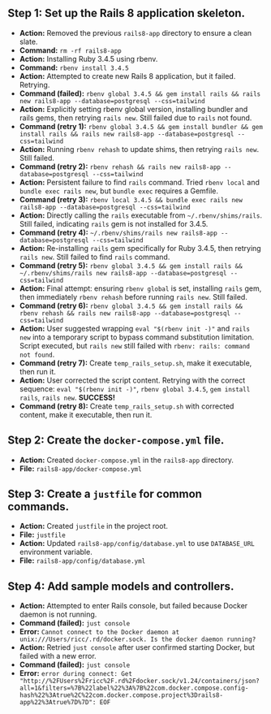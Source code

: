 ## Step 1: Set up the Rails 8 application skeleton.

*   **Action:** Removed the previous `rails8-app` directory to ensure a clean slate.
*   **Command:** `rm -rf rails8-app`
*   **Action:** Installing Ruby 3.4.5 using rbenv.
*   **Command:** `rbenv install 3.4.5`
*   **Action:** Attempted to create new Rails 8 application, but it failed. Retrying.
*   **Command (failed):** `rbenv global 3.4.5 && gem install rails && rails new rails8-app --database=postgresql --css=tailwind`
*   **Action:** Explicitly setting rbenv global version, installing bundler and rails gems, then retrying `rails new`. Still failed due to `rails` not found.
*   **Command (retry 1):** `rbenv global 3.4.5 && gem install bundler && gem install rails && rails new rails8-app --database=postgresql --css=tailwind`
*   **Action:** Running `rbenv rehash` to update shims, then retrying `rails new`. Still failed.
*   **Command (retry 2):** `rbenv rehash && rails new rails8-app --database=postgresql --css=tailwind`
*   **Action:** Persistent failure to find `rails` command. Tried `rbenv local` and `bundle exec rails new`, but `bundle exec` requires a Gemfile.
*   **Command (retry 3):** `rbenv local 3.4.5 && bundle exec rails new rails8-app --database=postgresql --css=tailwind`
*   **Action:** Directly calling the `rails` executable from `~/.rbenv/shims/rails`. Still failed, indicating `rails` gem is not installed for 3.4.5.
*   **Command (retry 4):** `~/.rbenv/shims/rails new rails8-app --database=postgresql --css=tailwind`
*   **Action:** Re-installing `rails` gem specifically for Ruby 3.4.5, then retrying `rails new`. Still failed to find `rails` command.
*   **Command (retry 5):** `rbenv global 3.4.5 && gem install rails && ~/.rbenv/shims/rails new rails8-app --database=postgresql --css=tailwind`
*   **Action:** Final attempt: ensuring `rbenv global` is set, installing `rails` gem, then immediately `rbenv rehash` before running `rails new`. Still failed.
*   **Command (retry 6):** `rbenv global 3.4.5 && gem install rails && rbenv rehash && rails new rails8-app --database=postgresql --css=tailwind`
*   **Action:** User suggested wrapping `eval "$(rbenv init -)"` and `rails new` into a temporary script to bypass command substitution limitation. Script executed, but `rails new` still failed with `rbenv: rails: command not found`.
*   **Command (retry 7):** Create `temp_rails_setup.sh`, make it executable, then run it.
*   **Action:** User corrected the script content. Retrying with the correct sequence: `eval "$(rbenv init -)"`, `rbenv global 3.4.5`, `gem install rails`, `rails new`. **SUCCESS!**
*   **Command (retry 8):** Create `temp_rails_setup.sh` with corrected content, make it executable, then run it.

## Step 2: Create the `docker-compose.yml` file.

*   **Action:** Created `docker-compose.yml` in the `rails8-app` directory.
*   **File:** `rails8-app/docker-compose.yml`

## Step 3: Create a `justfile` for common commands.

*   **Action:** Created `justfile` in the project root.
*   **File:** `justfile`
*   **Action:** Updated `rails8-app/config/database.yml` to use `DATABASE_URL` environment variable.
*   **File:** `rails8-app/config/database.yml`

## Step 4: Add sample models and controllers.

*   **Action:** Attempted to enter Rails console, but failed because Docker daemon is not running.
*   **Command (failed):** `just console`
*   **Error:** `Cannot connect to the Docker daemon at unix:///Users/ricc/.rd/docker.sock. Is the docker daemon running?`
*   **Action:** Retried `just console` after user confirmed starting Docker, but failed with a new error.
*   **Command (failed):** `just console`
*   **Error:** `error during connect: Get "http://%2FUsers%2Fricc%2F.rd%2Fdocker.sock/v1.24/containers/json?all=1&filters=%7B%22label%22%3A%7B%22com.docker.compose.config-hash%22%3Atrue%2C%22com.docker.compose.project%3Drails8-app%22%3Atrue%7D%7D": EOF`